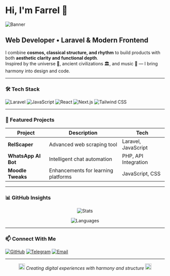 # Hi, I'm Farrel 🚀

![Banner](https://raw.githubusercontent.com/Rafpelmln/Rafpelmln/main/assets/banner_1200x200.png)

## Web Developer • Laravel & Modern Frontend

I combine **cosmos, classical structure, and rhythm** to build products with both **aesthetic clarity and functional depth**.  
Inspired by the universe 🌌, ancient civilizations 🏛️, and music 🎵 — I bring harmony into design and code.

---

### 🛠️ Tech Stack
![Laravel](https://img.shields.io/badge/Laravel-FF2D20?style=for-the-badge&logo=laravel&logoColor=white)
![JavaScript](https://img.shields.io/badge/JavaScript-F7DF1E?style=for-the-badge&logo=javascript&logoColor=black)
![React](https://img.shields.io/badge/React-20232A?style=for-the-badge&logo=react&logoColor=61DAFB)
![Next.js](https://img.shields.io/badge/Next.js-000000?style=for-the-badge&logo=next.js&logoColor=white)
![Tailwind CSS](https://img.shields.io/badge/Tailwind_CSS-38B2AC?style=for-the-badge&logo=tailwind-css&logoColor=white)

---

### 🚀 Featured Projects
| Project | Description | Tech |
|---------|-------------|------|
| **RelScaper** | Advanced web scraping tool | Laravel, JavaScript |
| **WhatsApp AI Bot** | Intelligent chat automation | PHP, API Integration |
| **Moodle Tweaks** | Enhancements for learning platforms | JavaScript, CSS |

---

### 📊 GitHub Insights

<div align="center">

![Stats](https://github-readme-stats.vercel.app/api?username=Rafpelmln&show_icons=true&include_all_commits=true&count_private=true&theme=tokyonight&bg_color=0f1724&title_color=06b6d4&icon_color=7c3aed&text_color=e2e8f0&border_color=06b6d4)

![Languages](https://github-readme-stats.vercel.app/api/top-langs/?username=Rafpelmln&layout=compact&theme=tokyonight&bg_color=0f1724&title_color=06b6d4&text_color=e2e8f0&border_color=06b6d4)

</div>

---

### 📫 Connect With Me
[![GitHub](https://img.shields.io/badge/GitHub-100000?style=for-the-badge&logo=github&logoColor=white)](https://github.com/Rafpelmln)
[![Telegram](https://img.shields.io/badge/Telegram-2CA5E0?style=for-the-badge&logo=telegram&logoColor=white)](#)
[![Email](https://img.shields.io/badge/Email-D14836?style=for-the-badge&logo=gmail&logoColor=white)](mailto:muhammadfarrelmaulana07@gmail.com)

---

<div align="center">
  <img src="https://raw.githubusercontent.com/Rafpelmln/Rafpelmln/main/assets/icon_music_constellation.svg" width="20" alt="Music Constellation Icon">
  <em>Creating digital experiences with harmony and structure</em>
  <img src="https://raw.githubusercontent.com/Rafpelmln/Rafpelmln/main/assets/icon_ankh_star.svg" width="20" alt="Ankh Star Icon">
</div>
